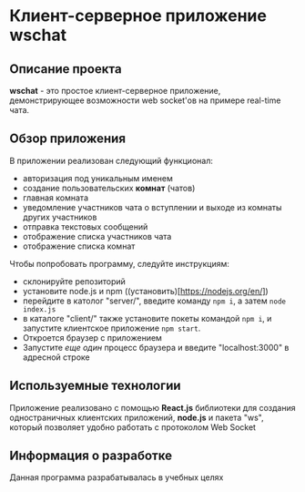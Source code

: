 # Клиент-серверное приложение wschat

## Описание проекта

**wschat** - это простое клиент-серверное приложение, демонстрирующее возможности web socket'ов на примере real-time чата.

## Обзор приложения

В приложении реализован следующий функционал:
- авторизация под уникальным именем
- создание пользовательских **комнат** (чатов)
- главная комната
- уведомление участников чата о вступлении и выходе из комнаты других участников
- отправка текстовых сообщений
- отображение списка участников чата
- отображение списка комнат

Чтобы попробовать программу, следуйте инструкциям:
- склонируйте репозиторий
- установите node.js и npm ((установить)[https://nodejs.org/en/])
- перейдите в католог "server/", введите команду ```npm i```, а затем ```node index.js```
- в каталоге "client/" также установите покеты командой ```npm i```, и запустите клиентское приложение ```npm start```. 
- Откроется браузер с приложением
- Запустите *еще один* процесс браузера и введите "localhost:3000" в адресной строке

## Используемные технологии

Приложение реализовано с помощью **React.js** библиотеки для создания одностраничных клиентских приложений, **node.js** и пакета "ws", который позволяет удобно работать с протоколом Web Socket 

## Информация о разработке

Данная программа разрабатывалась в учебных целях
